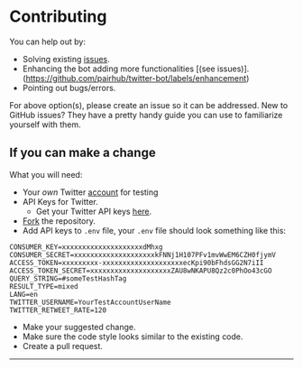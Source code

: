 # Contributing

You can help out by:

- Solving existing [issues](https://github.com/pairhub/twitter-bot/labels/bug).
- Enhancing the bot adding more functionalities [(see issues)].(https://github.com/pairhub/twitter-bot/labels/enhancement)
- Pointing out bugs/errors.

For above option(s), please create an issue so it can be addressed. New to GitHub issues? They have a pretty handy guide you can use to familiarize yourself with them.

## If you can make a change

What you will need:

- Your _own_ Twitter [account](https://twitter.com/signup) for testing
- API Keys for Twitter.
  - Get your Twitter API keys [here](https://apps.twitter.com/app/new).
- [Fork](https://github.com/pairhub/twitter-bot) the repository.
- Add API keys to `.env` file, your `.env` file should look something like this:

```shell
CONSUMER_KEY=xxxxxxxxxxxxxxxxxxxxdMhxg
CONSUMER_SECRET=xxxxxxxxxxxxxxxxxxxxkFNNj1H107PFv1mvWwEM6CZH0fjymV
ACCESS_TOKEN=xxxxxxxxx-xxxxxxxxxxxxxxxxxxxxecKpi90bFhdsGG2N7iII
ACCESS_TOKEN_SECRET=xxxxxxxxxxxxxxxxxxxxZAU8wNKAPU8Qz2c0PhOo43cGO
QUERY_STRING=#someTestHashTag
RESULT_TYPE=mixed
LANG=en
TWITTER_USERNAME=YourTestAccountUserName
TWITTER_RETWEET_RATE=120
```

- Make your suggested change.
- Make sure the code style looks similar to the existing code.
- Create a pull request.

---